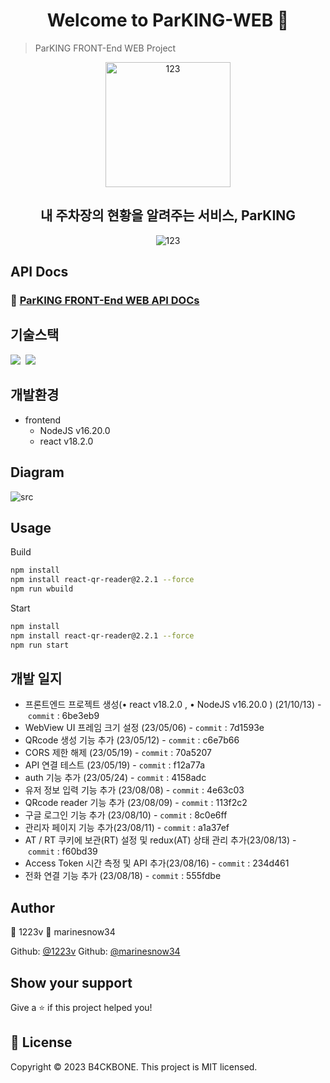 <h1 align="center">Welcome to ParKING-WEB 👋</h1>

> ParKING FRONT-End WEB Project

<div align=center>
  <img width="200" alt="123" src="https://img1.daumcdn.net/thumb/R1280x0/?scode=mtistory2&fname=https%3A%2F%2Fblog.kakaocdn.net%2Fdn%2FsTaJl%2FbtsrrSgwmfB%2FSXe0UCIJ8qg6lEIDKqdGL0%2Fimg.png">
</div>
<h2 align=center>내 주차장의 현황을 알려주는 서비스, ParKING</h2>
<div align=center>
  <img alt="123" src="https://img1.daumcdn.net/thumb/R1280x0/?scode=mtistory2&fname=https%3A%2F%2Fblog.kakaocdn.net%2Fdn%2FbEvnDt%2FbtsBCZE8g9F%2FxuV4nezJEi5cYpOnTlK4n0%2Fimg.png">
</div>


## API Docs

### 💎 [ParKING FRONT-End WEB API DOCs](https://parking.marinesnow34.com/swagger-ui/index.html#/)


## 기술스택

<p>
  <img src="https://img.shields.io/badge/-React-blue"/>&nbsp
  <img src="https://img.shields.io/badge/-NodeJS-red"/>&nbsp
</p>

## 개발환경

- frontend
  - NodeJS v16.20.0
  - react v18.2.0

## Diagram

![src](https://github.com/B4CK-BONE/ParkingFrontend/assets/78861124/bd57d268-d7fa-45ba-9c48-3c293c2d79fe)



## Usage

Build
```sh
npm install
npm install react-qr-reader@2.2.1 --force
npm run wbuild
```

Start
```sh
npm install
npm install react-qr-reader@2.2.1 --force
npm run start
```

## 개발 일지

- 프론트엔드 프로젝트 생성(• react v18.2.0 , • NodeJS v16.20.0 ) (21/10/13) - `commit` : 6be3eb9
- WebView UI 프레임 크기 설정 (23/05/06)  - `commit` : 7d1593e
- QRcode 생성 기능 추가 (23/05/12)   - `commit` : c6e7b66
- CORS 제한 해제 (23/05/19)   - `commit` : 70a5207
- API 연결 테스트 (23/05/19)  - `commit` : f12a77a
- auth 기능 추가 (23/05/24)  - `commit` : 4158adc
- 유저 정보 입력 기능 추가 (23/08/08)  - `commit` : 4e63c03
- QRcode reader 기능 추가 (23/08/09)  - `commit` : 113f2c2
- 구글 로그인 기능 추가 (23/08/10)  - `commit` : 8c0e6ff
- 관리자 페이지 기능 추가(23/08/11)  - `commit` : a1a37ef
- AT / RT 쿠키에 보관(RT) 설정 및 redux(AT) 상태 관리 추가(23/08/13)  - `commit` : f60bd39
- Access Token 시간 측정 및 API 추가(23/08/16)  - `commit` : 234d461
- 전화 연결 기능 추가 (23/08/18)  - `commit` : 555fdbe


## Author

👤 1223v 👤 marinesnow34 

Github: [@1223v](https://github.com/1223v)
Github: [@marinesnow34](https://github.com/marinesnow34)


## Show your support

Give a ⭐️ if this project helped you!

## 📝 License

Copyright © 2023 B4CKBONE.
This project is MIT licensed.   

